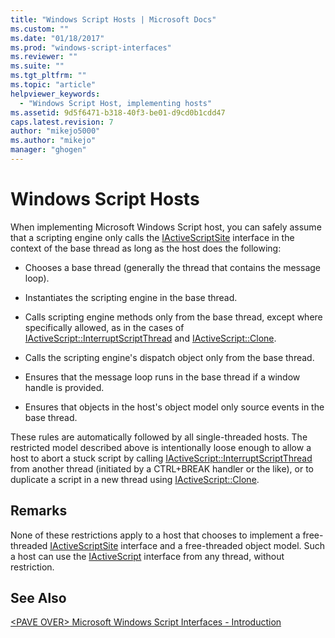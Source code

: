 ```yaml
---
title: "Windows Script Hosts | Microsoft Docs"
ms.custom: ""
ms.date: "01/18/2017"
ms.prod: "windows-script-interfaces"
ms.reviewer: ""
ms.suite: ""
ms.tgt_pltfrm: ""
ms.topic: "article"
helpviewer_keywords: 
  - "Windows Script Host, implementing hosts"
ms.assetid: 9d5f6471-b318-40f3-be01-d9cd0b1cdd47
caps.latest.revision: 7
author: "mikejo5000"
ms.author: "mikejo"
manager: "ghogen"
---
```

# Windows Script Hosts
When implementing Microsoft Windows Script host, you can safely assume that a scripting engine only calls the [IActiveScriptSite](../winscript/reference/iactivescriptsite.md) interface in the context of the base thread as long as the host does the following:  
  
-   Chooses a base thread (generally the thread that contains the message loop).  
  
-   Instantiates the scripting engine in the base thread.  
  
-   Calls scripting engine methods only from the base thread, except where specifically allowed, as in the cases of [IActiveScript::InterruptScriptThread](../winscript/reference/iactivescript-interruptscriptthread.md) and [IActiveScript::Clone](../winscript/reference/iactivescript-clone.md).  
  
-   Calls the scripting engine's dispatch object only from the base thread.  
  
-   Ensures that the message loop runs in the base thread if a window handle is provided.  
  
-   Ensures that objects in the host's object model only source events in the base thread.  
  
 These rules are automatically followed by all single-threaded hosts. The restricted model described above is intentionally loose enough to allow a host to abort a stuck script by calling [IActiveScript::InterruptScriptThread](../winscript/reference/iactivescript-interruptscriptthread.md) from another thread (initiated by a CTRL+BREAK handler or the like), or to duplicate a script in a new thread using [IActiveScript::Clone](../winscript/reference/iactivescript-clone.md).  
  
## Remarks  
 None of these restrictions apply to a host that chooses to implement a free-threaded [IActiveScriptSite](../winscript/reference/iactivescriptsite.md) interface and a free-threaded object model. Such a host can use the [IActiveScript](../winscript/reference/iactivescript.md) interface from any thread, without restriction.  
  
## See Also  
 [\<PAVE OVER> Microsoft Windows Script Interfaces - Introduction](../Topic/%3CPAVE%20OVER%3E%20Microsoft%20Windows%20Script%20Interfaces%20-%20Introduction.md)